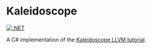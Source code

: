 # Kaleidoscope

[![.NET](https://github.com/coetaur0/Kaleidoscope/actions/workflows/dotnet.yml/badge.svg)](https://github.com/coetaur0/Kaleidoscope/actions/workflows/dotnet.yml)

A C# implementation of the [Kaleidoscope LLVM tutorial](https://llvm.org/docs/tutorial/MyFirstLanguageFrontend/index.html).
